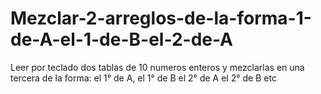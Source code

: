 # Mezclar-2-arreglos-de-la-forma-1-de-A-el-1-de-B-el-2-de-A
Leer por teclado dos tablas de 10 numeros enteros y mezclarlas en una tercera de la forma: el 1° de A, el 1° de B el 2° de A el 2° de B etc
